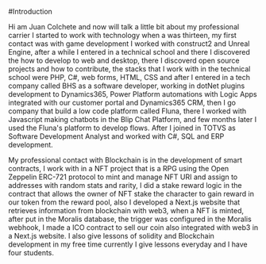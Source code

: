 #Introduction 

Hi am Juan Colchete and now will talk a little bit about my professional carrier I started to work with technology when a was thirteen, my first contact was with game development I worked with construct2 and Unreal Engine, after a while I entered in a technical school and there I discovered the how to develop to web and desktop, there I discoverd open source projects and how to contribute, the stacks that I work with in the technical school were PHP, C#, web forms, HTML, CSS and after I entered in a tech company called BHS as a software developer, working in dotNet plugins development to Dynamics365, Power Platform automations with Logic Apps integrated with our customer portal and Dynamics365 CRM, then I go company that build a low code platform called Fluna, there I worked with Javascript making chatbots in the Blip Chat Platform, and few months later I used the Fluna's platform to develop flows. After I joined in TOTVS as Software Development Analyst and worked with C#, SQL and ERP development.

My professional contact with Blockchain is in the development of smart contracts, I work with in a NFT project that is a RPG using the Open Zeppelin ERC-721 protocol to mint and manage NFT URI and assign to addresses with random stats and rarity, I did a stake reward logic in the contract that allows the owner of NFT stake the character to gain reward in our token from the reward pool, also I developed a Next.js website that retrieves information from blockchain with web3, when a NFT is minted, after put in the Moralis database, the trigger was configured in the Moralis webhook, I made a ICO contract to sell our coin also integrated with web3 in a Next.js website. I also give lessons of solidity and Blockchain development in my free time currently I give lessons everyday and I have four students. 
